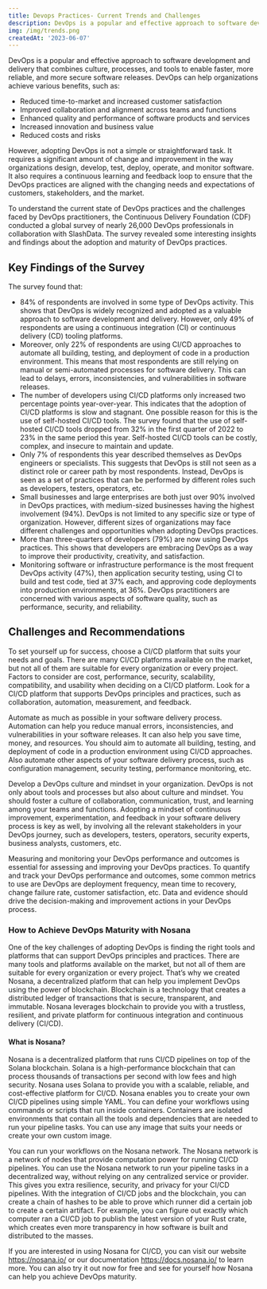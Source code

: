 ```yaml
---
title: Devops Practices- Current Trends and Challenges
description: DevOps is a popular and effective approach to software development and delivery that combines culture, processes, and tools to enable faster, more reliable, and more secure software releases.
img: /img/trends.png
createdAt: '2023-06-07'
---
```

DevOps is a popular and effective approach to software development and delivery that combines culture, processes, and tools to enable faster, more reliable, and more secure software releases. DevOps can help organizations achieve various benefits, such as:
* Reduced time-to-market and increased customer satisfaction
* Improved collaboration and alignment across teams and functions
* Enhanced quality and performance of software products and services
* Increased innovation and business value
* Reduced costs and risks

However, adopting DevOps is not a simple or straightforward task. It requires a significant amount of change and improvement in the way organizations design, develop, test, deploy, operate, and monitor software. It also requires a continuous learning and feedback loop to ensure that the DevOps practices are aligned with the changing needs and expectations of customers, stakeholders, and the market.

To understand the current state of DevOps practices and the challenges faced by DevOps practitioners, the Continuous Delivery Foundation (CDF) conducted a global survey of nearly 26,000 DevOps professionals in collaboration with SlashData. The survey revealed some interesting insights and findings about the adoption and maturity of DevOps practices.

## Key Findings of the Survey
The survey found that:
* 84% of respondents are involved in some type of DevOps activity. This shows that DevOps is widely recognized and adopted as a valuable approach to software development and delivery. However, only 49% of respondents are using a continuous integration (CI) or continuous delivery (CD) tooling platforms. 
* Moreover, only 22% of respondents are using CI/CD approaches to automate all building, testing, and deployment of code in a production environment. This means that most respondents are still relying on manual or semi-automated processes for software delivery. This can lead to delays, errors, inconsistencies, and vulnerabilities in software releases.
* The number of developers using CI/CD platforms only increased two percentage points year-over-year. This indicates that the adoption of CI/CD platforms is slow and stagnant. One possible reason for this is the use of self-hosted CI/CD tools. The survey found that the use of self-hosted CI/CD tools dropped from 32% in the first quarter of 2022 to 23% in the same period this year. Self-hosted CI/CD tools can be costly, complex, and insecure to maintain and update.
* Only 7% of respondents this year described themselves as DevOps engineers or specialists. This suggests that DevOps is still not seen as a distinct role or career path by most respondents. Instead, DevOps is seen as a set of practices that can be performed by different roles such as developers, testers, operators, etc.
* Small businesses and large enterprises are both just over 90% involved in DevOps practices, with medium-sized businesses having the highest involvement (94%). DevOps is not limited to any specific size or type of organization. However, different sizes of organizations may face different challenges and opportunities when adopting DevOps practices.
* More than three-quarters of developers (79%) are now using DevOps practices. This shows that developers are embracing DevOps as a way to improve their productivity, creativity, and satisfaction.
* Monitoring software or infrastructure performance is the most frequent DevOps activity (47%), then application security testing, using CI to build and test code, tied at 37% each, and approving code deployments into production environments, at 36%. DevOps practitioners are concerned with various aspects of software quality, such as performance, security, and reliability.

## Challenges and Recommendations

To set yourself up for success, choose a CI/CD platform that suits your needs and goals. There are many CI/CD platforms available on the market, but not all of them are suitable for every organization or every project. Factors to consider are cost, performance, security, scalability, compatibility, and usability when deciding on a CI/CD platform. Look for a CI/CD platform that supports DevOps principles and practices, such as collaboration, automation, measurement, and feedback.

Automate as much as possible in your software delivery process. Automation can help you reduce manual errors, inconsistencies, and vulnerabilities in your software releases. It can also help you save time, money, and resources. You should aim to automate all building, testing, and deployment of code in a production environment using CI/CD approaches. Also automate other aspects of your software delivery process, such as configuration management, security testing, performance monitoring, etc.

Develop a DevOps culture and mindset in your organization. DevOps is not only about tools and processes but also about culture and mindset. You should foster a culture of collaboration, communication, trust, and learning among your teams and functions. Adopting a mindset of continuous improvement, experimentation, and feedback in your software delivery process is key as well, by involving all the relevant stakeholders in your DevOps journey, such as developers, testers, operators, security experts, business analysts, customers, etc.

Measuring and monitoring your DevOps performance and outcomes is essential for assessing and improving your DevOps practices. To quantify and track your DevOps performance and outcomes, some common metrics to use are DevOps are deployment frequency, mean time to recovery, change failure rate, customer satisfaction, etc. Data and evidence should drive the decision-making and improvement actions in your DevOps process.

### How to Achieve DevOps Maturity with Nosana
One of the key challenges of adopting DevOps is finding the right tools and platforms that can support DevOps principles and practices. There are many tools and platforms available on the market, but not all of them are suitable for every organization or every project. That’s why we created Nosana, a decentralized platform that can help you implement DevOps using the power of blockchain. Blockchain is a technology that creates a distributed ledger of transactions that is secure, transparent, and immutable. Nosana leverages blockchain to provide you with a trustless, resilient, and private platform for continuous integration and continuous delivery (CI/CD).

#### What is Nosana?
Nosana is a decentralized platform that runs CI/CD pipelines on top of the Solana blockchain. Solana is a high-performance blockchain that can process thousands of transactions per second with low fees and high security. Nosana uses Solana to provide you with a scalable, reliable, and cost-effective platform for CI/CD.
Nosana enables you to create your own CI/CD pipelines using simple YAML. You can define your workflows using commands or scripts that run inside containers. Containers are isolated environments that contain all the tools and dependencies that are needed to run your pipeline tasks. You can use any image that suits your needs or create your own custom image.

You can run your workflows on the Nosana network. The Nosana network is a network of nodes that provide computation power for running CI/CD pipelines. You can use the Nosana network to run your pipeline tasks in a decentralized way, without relying on any centralized service or provider. This gives you extra resilience, security, and privacy for your CI/CD pipelines. With the integration of CI/CD jobs and the blockchain, you can create a chain of hashes to be able to prove which runner did a certain job to create a certain artifact. For example, you can figure out exactly which computer ran a CI/CD job to publish the latest version of your Rust crate, which creates even more transparency in how software is built and distributed to the masses.

If you are interested in using Nosana for CI/CD, you can visit our website https://nosana.io/ or our documentation https://docs.nosana.io/ to learn more. You can also try it out now for free and see for yourself how Nosana can help you achieve DevOps maturity.